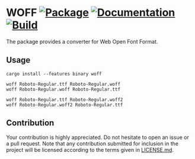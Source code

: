 # WOFF [![Package][package-img]][package-url] [![Documentation][documentation-img]][documentation-url] [![Build][build-img]][build-url]

The package provides a converter for Web Open Font Format.

## Usage

```shell
cargo install --features binary woff

woff Roboto-Regular.ttf Roboto-Regular.woff
woff Roboto-Regular.woff Roboto-Regular.ttf

woff Roboto-Regular.ttf Roboto-Regular.woff2
woff Roboto-Regular.woff2 Roboto-Regular.ttf
```

## Contribution

Your contribution is highly appreciated. Do not hesitate to open an issue or a
pull request. Note that any contribution submitted for inclusion in the project
will be licensed according to the terms given in [LICENSE.md](LICENSE.md).

[build-img]: https://github.com/bodoni/woff/workflows/build/badge.svg
[build-url]: https://github.com/bodoni/woff/actions/workflows/build.yml
[documentation-img]: https://docs.rs/woff/badge.svg
[documentation-url]: https://docs.rs/woff
[package-img]: https://img.shields.io/crates/v/woff.svg
[package-url]: https://crates.io/crates/woff
